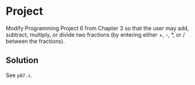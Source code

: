 # Project

Modify Programming Project 6 from Chapter 3 so that the user may add, subtract,
multiply, or divide two fractions (by entering either +, -, \*, or / between
the fractions).

## Solution

See `p07.c`.
